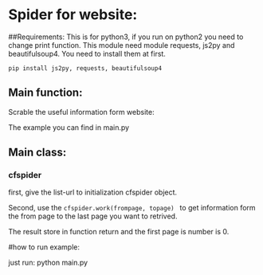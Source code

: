 # Spider for website:

##Requirements:
This is for python3, if you run on python2 you need to change print function.
This module need module requests, js2py and beautifulsoup4.
You need to install them at first.

`pip install js2py, requests, beautifulsoup4`

## Main function:

Scrable the useful information form website:

The example you can find in main.py
## Main class:
### cfspider
first, give the list-url to initialization cfspider object.

Second, use the `cfspider.work(frompage, topage) ` to get information form the from page to the last page you want to retrived.

The result store in function return and the first page is number is 0.


#how to run example:

just run:
python main.py
